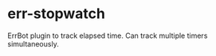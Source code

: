 err-stopwatch
==========

ErrBot plugin to track elapsed time. Can track multiple timers simultaneously.
